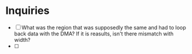 # Inquiries

- [ ] What was the region that was supposedly the same and had to loop back data with the DMA? If it is reasults, isn't there mismatch with width?
- [ ] 